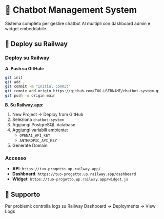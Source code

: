 # 🤖 Chatbot Management System

Sistema completo per gestire chatbot AI multipli con dashboard admin e widget embeddabile.

## 🚀 Deploy su Railway


### Deploy su Railway

**A. Push su GitHub:**
```bash
git init
git add .
git commit -m "Initial commit"
git remote add origin https://github.com/TUO-USERNAME/chatbot-system.git
git push -u origin main
```

**B. Su Railway.app:**
1. New Project → Deploy from GitHub
2. Seleziona `chatbot-system`
3. Aggiungi PostgreSQL database
4. Aggiungi variabili ambiente:
   - `OPENAI_API_KEY`
   - `ANTHROPIC_API_KEY`
5. Generate Domain

### Accesso

- **API**: `https://tuo-progetto.up.railway.app/`
- **Dashboard**: `https://tuo-progetto.up.railway.app/dashboard`
- **Widget**: `https://tuo-progetto.up.railway.app/widget.js`

## 🔧 Supporto

Per problemi: controlla logs su Railway Dashboard → Deployments → View Logs